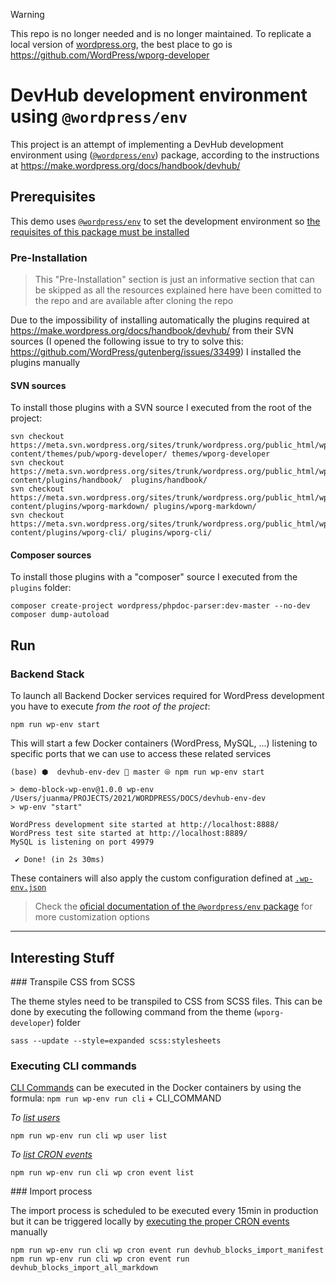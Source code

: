 > [!WARNING]
> This repo is no longer needed and is no longer maintained.
> To replicate a local version of [wordpress.org](https://wordpress.org/), the best place to go is https://github.com/WordPress/wporg-developer

# DevHub development environment using `@wordpress/env`

This project is an attempt of implementing a DevHub development environment using ([`@wordpress/env`](https://developer.wordpress.org/block-editor/reference-guides/packages/packages-env/)) package, according to the instructions at https://make.wordpress.org/docs/handbook/devhub/

## Prerequisites

This demo uses [`@wordpress/env`](https://developer.wordpress.org/block-editor/reference-guides/packages/packages-env/) to set the development environment so [the requisites of this package must be installed](https://developer.wordpress.org/block-editor/reference-guides/packages/packages-env/#prerequisites)

### Pre-Installation

> This "Pre-Installation" section is just an informative section that can be skipped as all the resources explained here have been comitted to the repo and are available after cloning the repo

Due to the impossibility of installing automatically the plugins required at https://make.wordpress.org/docs/handbook/devhub/ from their SVN sources (I opened the following issue to try to solve this:
https://github.com/WordPress/gutenberg/issues/33499) I installed the plugins manually 

#### SVN sources 

To install those plugins with a SVN source I executed from the root of the project:

```
svn checkout https://meta.svn.wordpress.org/sites/trunk/wordpress.org/public_html/wp-content/themes/pub/wporg-developer/ themes/wporg-developer
svn checkout https://meta.svn.wordpress.org/sites/trunk/wordpress.org/public_html/wp-content/plugins/handbook/  plugins/handbook/
svn checkout https://meta.svn.wordpress.org/sites/trunk/wordpress.org/public_html/wp-content/plugins/wporg-markdown/ plugins/wporg-markdown/
svn checkout https://meta.svn.wordpress.org/sites/trunk/wordpress.org/public_html/wp-content/plugins/wporg-cli/ plugins/wporg-cli/
```

#### Composer sources

To install those plugins with a "composer" source I executed from the `plugins` folder:

```
composer create-project wordpress/phpdoc-parser:dev-master --no-dev
composer dump-autoload
```


## Run

### Backend Stack

To launch all Backend Docker services required for WordPress development you have to execute _from the root of the project_:

```
npm run wp-env start
```

This will start a few Docker containers (WordPress, MySQL, ...) listening to specific ports that we can use to access these related services

```
(base) ⬢  devhub-env-dev  master ⦾ npm run wp-env start

> demo-block-wp-env@1.0.0 wp-env /Users/juanma/PROJECTS/2021/WORDPRESS/DOCS/devhub-env-dev
> wp-env "start"

WordPress development site started at http://localhost:8888/
WordPress test site started at http://localhost:8889/
MySQL is listening on port 49979

 ✔ Done! (in 2s 30ms)
```

These containers will also apply the custom configuration defined at [`.wp-env.json`](https://developer.wordpress.org/block-editor/reference-guides/packages/packages-env/#wp-env-json)

> Check the [oficial documentation of the `@wordpress/env` package](https://developer.wordpress.org/block-editor/reference-guides/packages/packages-env/) for more customization options

---

## Interesting Stuff

### Transpile CSS from SCSS

The theme styles need to be transpiled to CSS from SCSS files. This can be done by executing the following command from the theme (`wporg-developer`) folder

```
sass --update --style=expanded scss:stylesheets
```

### Executing CLI commands

[CLI Commands](https://developer.wordpress.org/cli/commands/) can be executed in the Docker containers by using the formula: `npm run wp-env run cli` + CLI_COMMAND

_To [list users](https://developer.wordpress.org/cli/commands/user/list/)_
```
npm run wp-env run cli wp user list
```

_To [list CRON events](https://developer.wordpress.org/cli/commands/cron/event/list/)_
```
npm run wp-env run cli wp cron event list
```

### Import process

The import process is scheduled to be executed every 15min in production but it can be triggered locally by [executing the proper CRON events](https://developer.wordpress.org/cli/commands/cron/event/run/) manually


```
npm run wp-env run cli wp cron event run devhub_blocks_import_manifest
npm run wp-env run cli wp cron event run devhub_blocks_import_all_markdown
```

